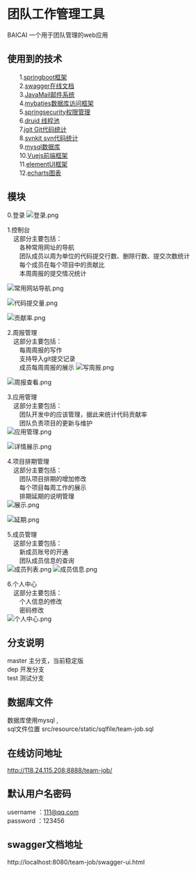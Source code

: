 # 团队工作管理工具

BAICAI  一个用于团队管理的web应用


## 使用到的技术 ##
&emsp;&emsp;1.[springboot框架](https://spring.io/projects/spring-boot)  
&emsp;&emsp;2.[swagger在线文档](https://github.com/battcn/swagger-spring-boot)  
&emsp;&emsp;3.[JavaMail邮件系统](http://www.runoob.com/java/java-sending-email.html)  
&emsp;&emsp;4.[mybaties数据库访问框架](http://www.mybatis.org/mybatis-3/)  
&emsp;&emsp;5.[springsecurity权限管理](https://spring.io/guides/gs/securing-web/)  
&emsp;&emsp;6.[druid 线程池](https://github.com/alibaba/druid/tree/master/druid-spring-boot-starter)  
&emsp;&emsp;7.[jgit Git代码统计](https://www.eclipse.org/jgit/)  
&emsp;&emsp;8.[svnkit svn代码统计](https://svnkit.com/)  
&emsp;&emsp;9.[mysql数据库](https://www.mysql.com/)  
&emsp;&emsp;10.[Vuejs前端框架](https://vuejs.org/)  
&emsp;&emsp;11.[elementUI框架](http://element-cn.eleme.io/#/zh-CN)  
&emsp;&emsp;12.[echarts图表](https://echarts.baidu.com/)
## 模块 ##
0.登录
![登录.png](https://upload-images.jianshu.io/upload_images/8494967-f064cdd4325efd98.png?imageMogr2/auto-orient/strip%7CimageView2/2/w/1240)

1.控制台  
&emsp;这部分主要包括：  
&emsp;&emsp;各种常用网址的导航  
&emsp;&emsp;团队成员以周为单位的代码提交行数、删除行数、提交次数统计  
&emsp;&emsp;每个成员在每个项目中的贡献比  
&emsp;&emsp;本周周报的提交情况统计  

![常用网站导航.png](https://upload-images.jianshu.io/upload_images/8494967-75c58e5a38d913f5.png?imageMogr2/auto-orient/strip%7CimageView2/2/w/1240)

![代码提交量.png](https://upload-images.jianshu.io/upload_images/8494967-761d0cc188bc4006.png?imageMogr2/auto-orient/strip%7CimageView2/2/w/1240)

![贡献率.png](https://upload-images.jianshu.io/upload_images/8494967-4eccd235157def4b.png?imageMogr2/auto-orient/strip%7CimageView2/2/w/1240)


2.周报管理  
&emsp;这部分主要包括：  
&emsp;&emsp;每周周报的写作  
&emsp;&emsp;支持导入git提交记录  
&emsp;&emsp;成员每周周报的展示
![写周报.png](https://upload-images.jianshu.io/upload_images/8494967-15804e26072bebe2.png?imageMogr2/auto-orient/strip%7CimageView2/2/w/1240)

![周报查看.png](https://upload-images.jianshu.io/upload_images/8494967-5ce1eef1bffe6040.png?imageMogr2/auto-orient/strip%7CimageView2/2/w/1240)

3.应用管理  
&emsp;这部分主要包括：  
&emsp;&emsp;团队开发中的应该管理，据此来统计代码贡献率  
&emsp;&emsp;团队负责项目的更新与维护  
![应用管理.png](https://upload-images.jianshu.io/upload_images/8494967-07112e6e91ecc7e9.png?imageMogr2/auto-orient/strip%7CimageView2/2/w/1240)

![详情展示.png](https://upload-images.jianshu.io/upload_images/8494967-072f0ef670665beb.png?imageMogr2/auto-orient/strip%7CimageView2/2/w/1240)


4.项目排期管理  
&emsp;这部分主要包括：  
&emsp;&emsp;团队项目排期的增加修改  
&emsp;&emsp;每个项目每周工作的展示  
&emsp;&emsp;排期延期的说明管理  
![展示.png](https://upload-images.jianshu.io/upload_images/8494967-21f6e70fc3a812b1.png?imageMogr2/auto-orient/strip%7CimageView2/2/w/1240)

![延期.png](https://upload-images.jianshu.io/upload_images/8494967-f13cba682da97595.png?imageMogr2/auto-orient/strip%7CimageView2/2/w/1240)



5.成员管理  
&emsp;这部分主要包括：  
&emsp;&emsp;新成员账号的开通  
&emsp;&emsp;团队成员信息的查询  
![成员列表.png](https://upload-images.jianshu.io/upload_images/8494967-9d7a3c37128d97db.png?imageMogr2/auto-orient/strip%7CimageView2/2/w/1240)
![成员信息.png](https://upload-images.jianshu.io/upload_images/8494967-931133a59dd012d7.png?imageMogr2/auto-orient/strip%7CimageView2/2/w/1240)

6.个人中心  
&emsp;这部分主要包括：  
&emsp;&emsp;个人信息的修改  
&emsp;&emsp;密码修改  
![个人中心.png](https://upload-images.jianshu.io/upload_images/8494967-6ceff205449675b0.png?imageMogr2/auto-orient/strip%7CimageView2/2/w/1240)


## 分支说明
master  主分支，当前稳定版  
dep  开发分支  
test 测试分支

## 数据库文件
数据库使用mysql ,  
sql文件位置  src/resource/static/sqlfile/team-job.sql

## 在线访问地址
http://118.24.115.208:8888/team-job/
## 默认用户名密码
username ：111@qq.com  
password ：123456

## swagger文档地址
http://localhost:8080/team-job/swagger-ui.html